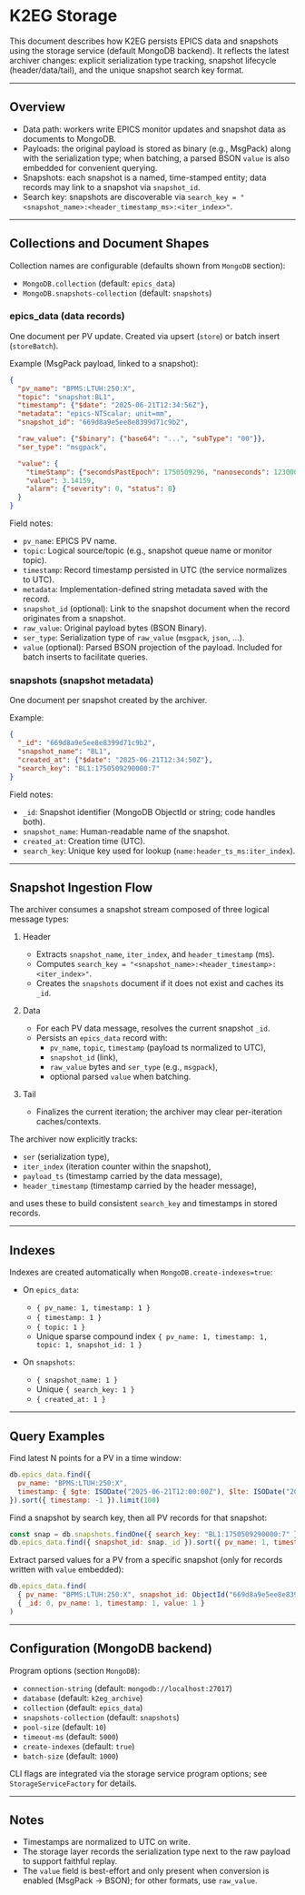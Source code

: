 # K2EG Storage

This document describes how K2EG persists EPICS data and snapshots using the storage service (default MongoDB backend). It reflects the latest archiver changes: explicit serialization type tracking, snapshot lifecycle (header/data/tail), and the unique snapshot search key format.

---

## Overview

- Data path: workers write EPICS monitor updates and snapshot data as documents to MongoDB.
- Payloads: the original payload is stored as binary (e.g., MsgPack) along with the serialization type; when batching, a parsed BSON `value` is also embedded for convenient querying.
- Snapshots: each snapshot is a named, time-stamped entity; data records may link to a snapshot via `snapshot_id`.
- Search key: snapshots are discoverable via `search_key = "<snapshot_name>:<header_timestamp_ms>:<iter_index>"`.

---

## Collections and Document Shapes

Collection names are configurable (defaults shown from `MongoDB` section):

- `MongoDB.collection` (default: `epics_data`)
- `MongoDB.snapshots-collection` (default: `snapshots`)

### epics_data (data records)

One document per PV update. Created via upsert (`store`) or batch insert (`storeBatch`).

Example (MsgPack payload, linked to a snapshot):

```json
{
  "pv_name": "BPMS:LTUH:250:X",
  "topic": "snapshot:BL1",
  "timestamp": {"$date": "2025-06-21T12:34:56Z"},
  "metadata": "epics-NTScalar; unit=mm",
  "snapshot_id": "669d8a9e5ee8e8399d71c9b2",

  "raw_value": {"$binary": {"base64": "...", "subType": "00"}},
  "ser_type": "msgpack",

  "value": {
    "timeStamp": {"secondsPastEpoch": 1750509296, "nanoseconds": 123000000},
    "value": 3.14159,
    "alarm": {"severity": 0, "status": 0}
  }
}
```

Field notes:

- `pv_name`: EPICS PV name.
- `topic`: Logical source/topic (e.g., snapshot queue name or monitor topic).
- `timestamp`: Record timestamp persisted in UTC (the service normalizes to UTC).
- `metadata`: Implementation-defined string metadata saved with the record.
- `snapshot_id` (optional): Link to the snapshot document when the record originates from a snapshot.
- `raw_value`: Original payload bytes (BSON Binary).
- `ser_type`: Serialization type of `raw_value` (`msgpack`, `json`, ...).
- `value` (optional): Parsed BSON projection of the payload. Included for batch inserts to facilitate queries.

### snapshots (snapshot metadata)

One document per snapshot created by the archiver.

Example:

```json
{
  "_id": "669d8a9e5ee8e8399d71c9b2",
  "snapshot_name": "BL1",
  "created_at": {"$date": "2025-06-21T12:34:50Z"},
  "search_key": "BL1:1750509290000:7"
}
```

Field notes:

- `_id`: Snapshot identifier (MongoDB ObjectId or string; code handles both).
- `snapshot_name`: Human-readable name of the snapshot.
- `created_at`: Creation time (UTC).
- `search_key`: Unique key used for lookup (`name:header_ts_ms:iter_index`).

---

## Snapshot Ingestion Flow

The archiver consumes a snapshot stream composed of three logical message types:

1. Header
   - Extracts `snapshot_name`, `iter_index`, and `header_timestamp` (ms).
   - Computes `search_key = "<snapshot_name>:<header_timestamp>:<iter_index>"`.
   - Creates the `snapshots` document if it does not exist and caches its `_id`.

2. Data
   - For each PV data message, resolves the current snapshot `_id`.
   - Persists an `epics_data` record with:
     - `pv_name`, `topic`, `timestamp` (payload ts normalized to UTC),
     - `snapshot_id` (link),
     - `raw_value` bytes and `ser_type` (e.g., `msgpack`),
     - optional parsed `value` when batching.

3. Tail
   - Finalizes the current iteration; the archiver may clear per-iteration caches/contexts.

The archiver now explicitly tracks:

- `ser` (serialization type),
- `iter_index` (iteration counter within the snapshot),
- `payload_ts` (timestamp carried by the data message),
- `header_timestamp` (timestamp carried by the header message),

and uses these to build consistent `search_key` and timestamps in stored records.

---

## Indexes

Indexes are created automatically when `MongoDB.create-indexes=true`:

- On `epics_data`:
  - `{ pv_name: 1, timestamp: 1 }`
  - `{ timestamp: 1 }`
  - `{ topic: 1 }`
  - Unique sparse compound index `{ pv_name: 1, timestamp: 1, topic: 1, snapshot_id: 1 }`

- On `snapshots`:
  - `{ snapshot_name: 1 }`
  - Unique `{ search_key: 1 }`
  - `{ created_at: 1 }`

---

## Query Examples

Find latest N points for a PV in a time window:

```js
db.epics_data.find({
  pv_name: "BPMS:LTUH:250:X",
  timestamp: { $gte: ISODate("2025-06-21T12:00:00Z"), $lte: ISODate("2025-06-21T13:00:00Z") }
}).sort({ timestamp: -1 }).limit(100)
```

Find a snapshot by search key, then all PV records for that snapshot:

```js
const snap = db.snapshots.findOne({ search_key: "BL1:1750509290000:7" });
db.epics_data.find({ snapshot_id: snap._id }).sort({ pv_name: 1, timestamp: 1 })
```

Extract parsed values for a PV from a specific snapshot (only for records written with `value` embedded):

```js
db.epics_data.find(
  { pv_name: "BPMS:LTUH:250:X", snapshot_id: ObjectId("669d8a9e5ee8e8399d71c9b2") },
  { _id: 0, pv_name: 1, timestamp: 1, value: 1 }
)
```

---

## Configuration (MongoDB backend)

Program options (section `MongoDB`):

- `connection-string` (default: `mongodb://localhost:27017`)
- `database` (default: `k2eg_archive`)
- `collection` (default: `epics_data`)
- `snapshots-collection` (default: `snapshots`)
- `pool-size` (default: `10`)
- `timeout-ms` (default: `5000`)
- `create-indexes` (default: `true`)
- `batch-size` (default: `1000`)

CLI flags are integrated via the storage service program options; see `StorageServiceFactory` for details.

---

## Notes

- Timestamps are normalized to UTC on write.
- The storage layer records the serialization type next to the raw payload to support faithful replay.
- The `value` field is best-effort and only present when conversion is enabled (MsgPack → BSON); for other formats, use `raw_value`.
